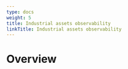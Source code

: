 ```yaml
---
type: docs
weight: 5
title: Industrial assets observability
linkTitle: Industrial assets observability
---
```


# Overview